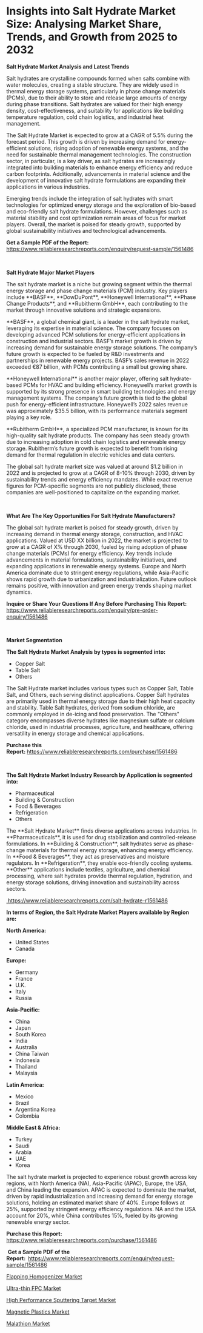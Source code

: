 <p><h1>Insights into Salt Hydrate Market Size: Analysing Market Share, Trends, and Growth from 2025 to 2032</h1></p><p><strong>Salt Hydrate Market Analysis and Latest Trends</strong></p>
<p><p>Salt hydrates are crystalline compounds formed when salts combine with water molecules, creating a stable structure. They are widely used in thermal energy storage systems, particularly in phase change materials (PCMs), due to their ability to store and release large amounts of energy during phase transitions. Salt hydrates are valued for their high energy density, cost-effectiveness, and suitability for applications like building temperature regulation, cold chain logistics, and industrial heat management.</p><p>The Salt Hydrate Market is expected to grow at a CAGR of 5.5% during the forecast period. This growth is driven by increasing demand for energy-efficient solutions, rising adoption of renewable energy systems, and the need for sustainable thermal management technologies. The construction sector, in particular, is a key driver, as salt hydrates are increasingly integrated into building materials to enhance energy efficiency and reduce carbon footprints. Additionally, advancements in material science and the development of innovative salt hydrate formulations are expanding their applications in various industries.</p><p>Emerging trends include the integration of salt hydrates with smart technologies for optimized energy storage and the exploration of bio-based and eco-friendly salt hydrate formulations. However, challenges such as material stability and cost optimization remain areas of focus for market players. Overall, the market is poised for steady growth, supported by global sustainability initiatives and technological advancements.</p></p>
<p><strong>Get a Sample PDF of the Report:&nbsp;</strong> <a href="https://www.reliableresearchreports.com/enquiry/request-sample/1561486?utm_campaign=28&utm_medium=2&utm_source=Github&utm_content=ia&utm_term=25012025&utm_id=salt-hydrate">https://www.reliableresearchreports.com/enquiry/request-sample/1561486</a></p>
<p>&nbsp;</p>
<p><strong>Salt Hydrate Major Market Players</strong></p>
<p><p>The salt hydrate market is a niche but growing segment within the thermal energy storage and phase change materials (PCM) industry. Key players include **BASF**, **DowDuPont**, **Honeywell International**, **Phase Change Products**, and **Rubitherm GmbH**, each contributing to the market through innovative solutions and strategic expansions.</p><p>**BASF**, a global chemical giant, is a leader in the salt hydrate market, leveraging its expertise in material science. The company focuses on developing advanced PCM solutions for energy-efficient applications in construction and industrial sectors. BASF’s market growth is driven by increasing demand for sustainable energy storage solutions. The company’s future growth is expected to be fueled by R&D investments and partnerships in renewable energy projects. BASF’s sales revenue in 2022 exceeded €87 billion, with PCMs contributing a small but growing share.</p><p>**Honeywell International** is another major player, offering salt hydrate-based PCMs for HVAC and building efficiency. Honeywell’s market growth is supported by its strong presence in smart building technologies and energy management systems. The company’s future growth is tied to the global push for energy-efficient infrastructure. Honeywell’s 2022 sales revenue was approximately $35.5 billion, with its performance materials segment playing a key role.</p><p>**Rubitherm GmbH**, a specialized PCM manufacturer, is known for its high-quality salt hydrate products. The company has seen steady growth due to increasing adoption in cold chain logistics and renewable energy storage. Rubitherm’s future growth is expected to benefit from rising demand for thermal regulation in electric vehicles and data centers.</p><p>The global salt hydrate market size was valued at around $1.2 billion in 2022 and is projected to grow at a CAGR of 8-10% through 2030, driven by sustainability trends and energy efficiency mandates. While exact revenue figures for PCM-specific segments are not publicly disclosed, these companies are well-positioned to capitalize on the expanding market.</p></p>
<p>&nbsp;</p>
<p><strong>What Are The Key Opportunities For Salt Hydrate Manufacturers?</strong></p>
<p><p>The global salt hydrate market is poised for steady growth, driven by increasing demand in thermal energy storage, construction, and HVAC applications. Valued at USD XX billion in 2022, the market is projected to grow at a CAGR of X% through 2030, fueled by rising adoption of phase change materials (PCMs) for energy efficiency. Key trends include advancements in material formulations, sustainability initiatives, and expanding applications in renewable energy systems. Europe and North America dominate due to stringent energy regulations, while Asia-Pacific shows rapid growth due to urbanization and industrialization. Future outlook remains positive, with innovation and green energy trends shaping market dynamics.</p></p>
<p><strong>Inquire or Share Your Questions If Any Before Purchasing This Report:</strong> <a href="https://www.reliableresearchreports.com/enquiry/pre-order-enquiry/1561486?utm_campaign=28&utm_medium=2&utm_source=Github&utm_content=ia&utm_term=25012025&utm_id=salt-hydrate">https://www.reliableresearchreports.com/enquiry/pre-order-enquiry/1561486</a></p>
<p>&nbsp;</p>
<p><strong>Market Segmentation</strong></p>
<p><strong>The Salt Hydrate Market Analysis by types is segmented into:</strong></p>
<p><ul><li>Copper Salt</li><li>Table Salt</li><li>Others</li></ul></p>
<p><p>The Salt Hydrate market includes various types such as Copper Salt, Table Salt, and Others, each serving distinct applications. Copper Salt hydrates are primarily used in thermal energy storage due to their high heat capacity and stability. Table Salt hydrates, derived from sodium chloride, are commonly employed in de-icing and food preservation. The "Others" category encompasses diverse hydrates like magnesium sulfate or calcium chloride, used in industrial processes, agriculture, and healthcare, offering versatility in energy storage and chemical applications.</p></p>
<p><strong>Purchase this Report:&nbsp;</strong><a href="https://www.reliableresearchreports.com/purchase/1561486?utm_campaign=28&utm_medium=2&utm_source=Github&utm_content=ia&utm_term=25012025&utm_id=salt-hydrate">https://www.reliableresearchreports.com/purchase/1561486</a></p>
<p>&nbsp;</p>
<p><strong>The Salt Hydrate Market Industry Research by Application is segmented into:</strong></p>
<p><ul><li>Pharmaceutical</li><li>Building & Construction</li><li>Food & Beverages</li><li>Refrigeration</li><li>Others</li></ul></p>
<p><p>The **Salt Hydrate Market** finds diverse applications across industries. In **Pharmaceuticals**, it is used for drug stabilization and controlled-release formulations. In **Building & Construction**, salt hydrates serve as phase-change materials for thermal energy storage, enhancing energy efficiency. In **Food & Beverages**, they act as preservatives and moisture regulators. In **Refrigeration**, they enable eco-friendly cooling systems. **Other** applications include textiles, agriculture, and chemical processing, where salt hydrates provide thermal regulation, hydration, and energy storage solutions, driving innovation and sustainability across sectors.</p></p>
<p><a href="https://www.reliableresearchreports.com/salt-hydrate-r1561486?utm_campaign=28&utm_medium=2&utm_source=Github&utm_content=ia&utm_term=25012025&utm_id=salt-hydrate">&nbsp;https://www.reliableresearchreports.com/salt-hydrate-r1561486</a></p>
<p><strong>In terms of Region, the Salt Hydrate Market Players available by Region are:</strong></p>
<p>
    <p> <strong> North America: </strong>
        <ul>
            <li>United States</li>
            <li>Canada</li>
        </ul>
        </p> 
    <p> <strong> Europe: </strong>
        <ul>
            <li>Germany</li>
            <li>France</li>
            <li>U.K.</li>
            <li>Italy</li>
            <li>Russia</li>
        </ul>
        </p> 
    <p> <strong> Asia-Pacific: </strong>
        <ul>
            <li>China</li>
            <li>Japan</li>
            <li>South Korea</li>
            <li>India</li>
            <li>Australia</li>
            <li>China Taiwan</li>
            <li>Indonesia</li>
            <li>Thailand</li>
            <li>Malaysia</li>
        </ul>
        </p> 
    <p> <strong> Latin America: </strong>
        <ul>
            <li>Mexico</li>
            <li>Brazil</li>
            <li>Argentina Korea</li>
            <li>Colombia</li>
        </ul>
        </p> 
    <p> <strong> Middle East & Africa: </strong>
        <ul>
            <li>Turkey</li>
            <li>Saudi</li>
            <li>Arabia</li>
            <li>UAE</li>
            <li>Korea</li>
        </ul>
    </p>
    </p>
<p><p>The salt hydrate market is projected to experience robust growth across key regions, with North America (NA), Asia-Pacific (APAC), Europe, the USA, and China leading the expansion. APAC is expected to dominate the market, driven by rapid industrialization and increasing demand for energy storage solutions, holding an estimated market share of 40%. Europe follows at 25%, supported by stringent energy efficiency regulations. NA and the USA account for 20%, while China contributes 15%, fueled by its growing renewable energy sector.</p></p>
<p><strong>Purchase this Report: </strong><a href="https://www.reliableresearchreports.com/purchase/1561486?utm_campaign=28&utm_medium=2&utm_source=Github&utm_content=ia&utm_term=25012025&utm_id=salt-hydrate">https://www.reliableresearchreports.com/purchase/1561486</a></p>
<p>&nbsp;<strong>Get a Sample PDF of the Report:&nbsp;&nbsp;</strong><a href="https://www.reliableresearchreports.com/enquiry/request-sample/1561486?utm_campaign=28&utm_medium=2&utm_source=Github&utm_content=ia&utm_term=25012025&utm_id=salt-hydrate">https://www.reliableresearchreports.com/enquiry/request-sample/1561486</a></p>
<p><strong></strong></p>
<p><p><a href="https://www.linkedin.com/pulse/flapping-homogenizer-market-size-set-accelerate-impressive-cagr-rh4sf?utm_campaign=28&utm_medium=2&utm_source=Github&utm_content=ia&utm_term=25012025&utm_id=salt-hydrate">Flapping Homogenizer Market</a></p><p><a href="https://www.linkedin.com/pulse/ultra-thin-fpc-market-report-in-depth-trends-insights-bpjzf?utm_campaign=28&utm_medium=2&utm_source=Github&utm_content=ia&utm_term=25012025&utm_id=salt-hydrate">Ultra-thin FPC Market</a></p><p><a href="https://www.linkedin.com/pulse/projected-growth-revenue-high-performance-sputtering-target-f9pvf?utm_campaign=28&utm_medium=2&utm_source=Github&utm_content=ia&utm_term=25012025&utm_id=salt-hydrate">High Performance Sputtering Target Market</a></p><p><a href="https://github.com/indrystar/Market-Research-Report-List-5/blob/main/magnetic-plastics-market.md?utm_campaign=28&utm_medium=2&utm_source=Github&utm_content=ia&utm_term=25012025&utm_id=salt-hydrate">Magnetic Plastics Market</a></p><p><a href="https://github.com/SamiaChowdhury801/Market-Research-Report-List-1/blob/main/malathion-market.md?utm_campaign=28&utm_medium=2&utm_source=Github&utm_content=ia&utm_term=25012025&utm_id=salt-hydrate">Malathion Market</a></p></p>